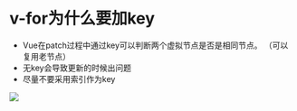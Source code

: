 # v-for为什么要加key
- Vue在patch过程中通过key可以判断两个虚拟节点是否是相同节点。 （可以复用老节点）
- 无key会导致更新的时候出问题
- 尽量不要采用索引作为key

![](http://zhufengpeixun.com/jg-vue/assets/img/key.ca1b7f53.png)